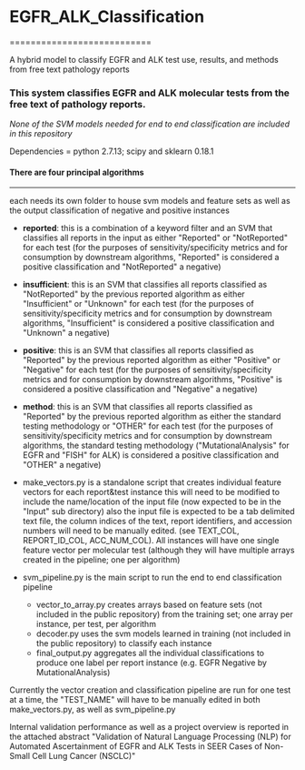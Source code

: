 # EGFR_ALK_Classification
===========================

A hybrid model to classify EGFR and ALK test use, results, and methods from free text pathology reports 

### This system classifies EGFR and ALK molecular tests from the free text of pathology reports.
_None of the SVM models needed for end to end classification are included in this repository_

Dependencies = python 2.7.13; scipy and sklearn 0.18.1

#### There are four principal algorithms
-------------------------------------
each needs its own folder to house svm models and feature sets as well as the output classification of negative and positive instances

* __reported__: this is a combination of a keyword filter and an SVM that classifies all reports in the input as either "Reported" or "NotReported" for each test
    (for the purposes of sensitivity/specificity metrics and for consumption by downstream algorithms, "Reported" is considered a positive classification and "NotReported" a negative)

* __insufficient__: this is an SVM that classifies all reports classified as "NotReported" by the previous reported algorithm as either "Insufficient" or "Unknown" for each test
    (for the purposes of sensitivity/specificity metrics and for consumption by downstream algorithms, "Insufficient" is considered a positive classification and "Unknown" a negative)

* __positive__: this is an SVM that classifies all reports classified as "Reported" by the previous reported algorithm as either "Positive" or "Negative" for each test
    (for the purposes of sensitivity/specificity metrics and for consumption by downstream algorithms, "Positive" is considered a positive classification and "Negative" a negative)

* __method__: this is an SVM that classifies all reports classified as "Reported" by the previous reported algorithm as either the standard testing methodology or "OTHER" for each test
    (for the purposes of sensitivity/specificity metrics and for consumption by downstream algorithms, the standard testing methodology ("MutationalAnalysis" for EGFR and "FISH" for ALK) is considered a positive classification and "OTHER" a negative)
    

- make_vectors.py is a standalone script that creates individual feature vectors for each report&test instance
    this  will need to be modified to include the name/location of the input file (now expected to be in the "Input" sub directory)
    also the input file is expected to be a tab delimited text file, the column indices of the text, report identifiers, and accession numbers will need to be manually edited. (see TEXT_COL, REPORT_ID_COL, ACC_NUM_COL). All instances will have one single feature vector per molecular test (although they will have multiple arrays created in the pipeline; one per algorithm)

- svm_pipeline.py is the main script to run the end to end classification pipeline
    - vector_to_array.py creates arrays based on feature sets (not included in the public repository) from the training set; one array   per instance, per test, per algorithm
    - decoder.py uses the svm models learned in training (not included in the public repository) to classify each instance
    - final_output.py aggregates all the individual classifications to produce one label per report instance (e.g. EGFR Negative by MutationalAnalysis)

Currently the vector creation and classification pipeline are run for one test at a time, the "TEST_NAME" will have to be manually edited in both make_vectors.py, as well as svm_pipeline.py


Internal validation performance as well as a project overview is reported in the attached abstract "Validation of Natural Language Processing (NLP) for Automated Ascertainment of EGFR and ALK Tests in SEER Cases of Non-Small Cell Lung Cancer (NSCLC)"
